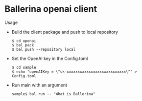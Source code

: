 # Ballerina openai client

Usage 
- Build the client package and push to local repository
    ```
    $ cd openai
    $ bal pack
    $ bal push --repository local
    ```
- Set the OpenAI key in the Config.toml

    ```
    $ cd sample
    $ echo "openAIKey = \"sk-xxxxxxxxxxxxxxxxxxxxxxxxxxx\"" > Config.toml
    ```
- Run main with an argument 
    ```
    sample$ bal run -- "What is Ballerina"
    ```